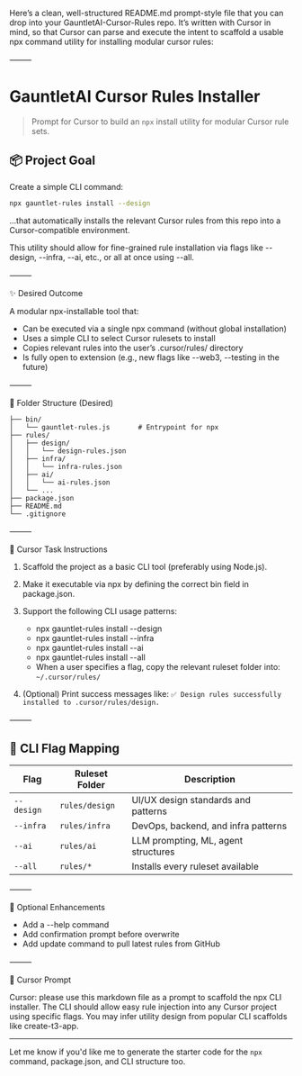 Here’s a clean, well-structured README.md prompt-style file that you can drop into your GauntletAI-Cursor-Rules repo. It’s written with Cursor in mind, so that Cursor can parse and execute the intent to scaffold a usable npx command utility for installing modular cursor rules:

⸻


# GauntletAI Cursor Rules Installer

> Prompt for Cursor to build an `npx` install utility for modular Cursor rule sets.

## 📦 Project Goal

Create a simple CLI command:

```bash
npx gauntlet-rules install --design
```

…that automatically installs the relevant Cursor rules from this repo into a Cursor-compatible environment.

This utility should allow for fine-grained rule installation via flags like --design, --infra, --ai, etc., or all at once using --all.

⸻

✨ Desired Outcome

A modular npx-installable tool that:
- Can be executed via a single npx command (without global installation)
- Uses a simple CLI to select Cursor rulesets to install
- Copies relevant rules into the user’s .cursor/rules/ directory
- Is fully open to extension (e.g., new flags like --web3, --testing in the future)

⸻

🧱 Folder Structure (Desired)

```
├── bin/
│   └── gauntlet-rules.js       # Entrypoint for npx
├── rules/
│   ├── design/
│   │   └── design-rules.json
│   ├── infra/
│   │   └── infra-rules.json
│   ├── ai/
│   │   └── ai-rules.json
│   └── ...
├── package.json
├── README.md
└── .gitignore
```

⸻

🔧 Cursor Task Instructions
1. Scaffold the project as a basic CLI tool (preferably using Node.js).
2. Make it executable via npx by defining the correct bin field in package.json.
3. Support the following CLI usage patterns:
    - npx gauntlet-rules install --design
	- npx gauntlet-rules install --infra
	- npx gauntlet-rules install --ai
	- npx gauntlet-rules install --all
	- When a user specifies a flag, copy the relevant ruleset folder into: `~/.cursor/rules/`


5.	(Optional) Print success messages like:
`✅ Design rules successfully installed to .cursor/rules/design.`

⸻

## 🧠 CLI Flag Mapping

| Flag | Ruleset Folder | Description |
|------|----------------|-------------|
| `--design` | `rules/design` | UI/UX design standards and patterns |
| `--infra` | `rules/infra` | DevOps, backend, and infra patterns |
| `--ai` | `rules/ai` | LLM prompting, ML, agent structures |
| `--all` | `rules/*` | Installs every ruleset available |


⸻

📌 Optional Enhancements
- Add a --help command
- Add confirmation prompt before overwrite
- Add update command to pull latest rules from GitHub

⸻

🧠 Cursor Prompt

Cursor: please use this markdown file as a prompt to scaffold the npx CLI installer. The CLI should allow easy rule injection into any Cursor project using specific flags. You may infer utility design from popular CLI scaffolds like create-t3-app.

---

Let me know if you'd like me to generate the starter code for the `npx` command, package.json, and CLI structure too.
